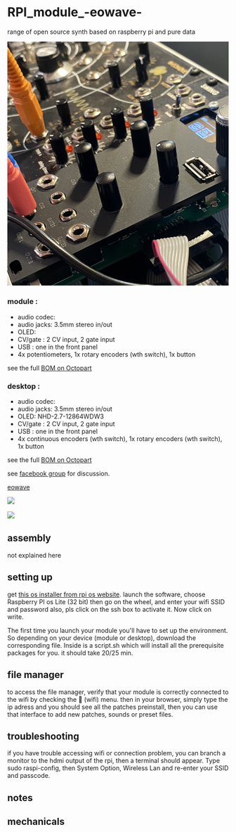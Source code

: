 # RPI_module_-eowave-
range of open source synth based on raspberry pi  and pure data

![](images/rpi_module.jpg)

### module : 
- audio codec: 
- audio jacks: 3.5mm stereo in/out
- OLED: 
- CV/gate : 2 CV input, 2 gate input
- USB : one in the front panel
- 4x potentiometers, 1x rotary encoders (wth switch), 1x button

see the full [BOM on Octopart](https://)

### desktop : 
- audio codec: 
- audio jacks: 3.5mm stereo in/out
- OLED: NHD-2.7-12864WDW3
- CV/gate : 2 CV input, 2 gate input
- USB : one in the front panel
- 4x continuous encoders (wth switch), 1x rotary encoders (wth switch), 1x button

see the full [BOM on Octopart](https://)

see [facebook group](https://) for discussion.

[eowave](https://www.instagram.com/eowave_modular/)

![](images/module.png)

![](images/desktop.jpg)

## assembly

not explained here

## setting up

get [this os installer from rpi os website](https://www.raspberrypi.com/software/).
launch the software, choose Raspberry PI os Lite (32 bit) then go on the wheel, and enter your wifi SSID and password also, pls click on the ssh box to activate it. Now click on write. 

The first time you launch your module you'll have to set up the environment. So depending on your device (module or desktop), download the corresponding file. Inside is a script.sh which will install all the prerequisite packages for you. it should take 20/25 min.

## file manager

to access the file manager, verify that your module is correctly connected to the wifi by checking the 📶 (wifi) menu. 
then in your browser, simply type the ip adress and you should see all the patches preinstall, then you can use that interface to add new patches, sounds or preset files.


## troubleshooting

if you have trouble accessing wifi or connection problem, you can branch a monitor to the hdmi output of the rpi, then a terminal should appear. Type sudo raspi-config, then System Option, Wireless Lan and re-enter your SSID and passcode.

## notes

## mechanicals

